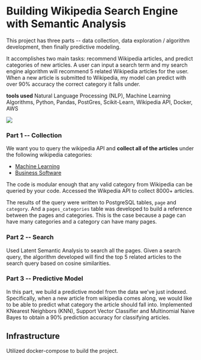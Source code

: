 # Building Wikipedia Search Engine with Semantic Analysis

This project has three parts -- data collection, data exploration / algorithm development, then finally predictive modeling.

It accomplishes two main tasks: recommend Wikipedia articles, and predict categories of new articles. A user can input a search term and my search engine algorithm will recommend 5 related Wikipedia articles for the user. When a new article is submitted to Wikipedia, my model can predict with over 90% accuracy the correct category it falls under.

**tools used**
Natural Language Processing (NLP), Machine Learning Algorithms, Python, Pandas, PostGres, Scikit-Learn, Wikipedia API, Docker, AWS

![](http://interactive.blockdiag.com/image?compression=deflate&encoding=base64&src=eJxdjrsOwjAMRXe-wlsmRhaQkDoiMSDxBW5slahtHDmGCiH-nfQxtKy-59zruhPfUsAGPjsA56XvMdIRSIbYCZKD_RncENqQuGBQ3S7TidCwxsynjZUZ1T8m4HqvJlXZnhrBJMHBbWlTDHEeSFravYUXQy_E3TKrwbioMKb5z16UmRxfXZurVY_GjegbhqJIjaXm-wNmzE4W)

### Part 1 -- Collection

We want you to query the wikipedia API and **collect all of the articles** under the following wikipedia categories:

* [Machine Learning](https://en.wikipedia.org/wiki/Category:Machine_learning)
* [Business Software](https://en.wikipedia.org/wiki/Category:Business_software)

The code is modular enough that any valid category from Wikipedia can be queried by your code. Accessed the Wikpedia API to collect 8000+ articles.

The results of the query were written to PostgreSQL tables, `page` and `category`. And a `pages_categories` table was developed to build a reference between the pages and categories. This is the case because a page can have many categories and a category can have many pages. 

### Part 2 -- Search

Used Latent Semantic Analysis to search all the pages. Given a search query, the algorithm developed will find the top 5 related articles to the search query based on cosine similarities. 


### Part 3 -- Predictive Model

In this part, we build a predictive model from the data we've just indexed. Specifically, when a new article from wikipedia comes along, we would like to be able to predict what category the article should fall into. Implemented KNearest Neighbors (KNN), Support Vector Classifier and Multinomial Naive Bayes to obtain a 90% prediction accuracy for classifying articles.


## Infrastructure

Utilized docker-compose to build the project.

